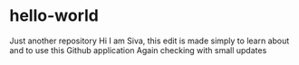 # hello-world
Just another repository
Hi I am Siva, this edit is made simply to learn about and to use this Github application
Again checking with small updates
